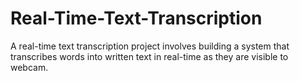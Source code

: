 # Real-Time-Text-Transcription
A real-time text transcription project involves building a system that transcribes words into written text in real-time as they are visible to webcam. 
